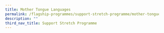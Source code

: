 ```yaml
---
title: Mother Tongue Languages
permalink: /flagship-programmes/support-stretch-programme/mother-tongue-languages
description: ""
third_nav_title: Support Stretch Programme
---
```

